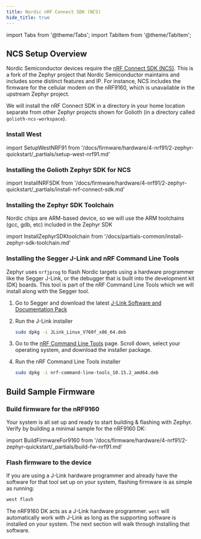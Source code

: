 ```yaml
---
title: Nordic nRF Connect SDK (NCS)
hide_title: true
---
```


import Tabs from '@theme/Tabs';
import TabItem from '@theme/TabItem';

## NCS Setup Overview

Nordic Semiconductor devices require the [nRF Connect SDK
(NCS)](https://www.nordicsemi.com/Products/Development-software/nRF-Connect-SDK).
This is a fork of the Zephyr project that Nordic Semiconductor maintains and
includes some distinct features and IP. For instance, NCS includes the firmware
for the cellular modem on the nRF9160, which is unavailable in the upstream
Zephyr project.

We will install the nRF Connect SDK in a directory in your home location
separate from other Zephyr projects shown for Golioth (in a directory called
`golioth-ncs-workspace`).

### Install West

import SetupWestNRF91 from '/docs/firmware/hardware/4-nrf91/2-zephyr-quickstart/\_partials/setup-west-nrf91.md'

<SetupWestNRF91/>

### Installing the Golioth Zephyr SDK for NCS

import InstallNRFSDK from '/docs/firmware/hardware/4-nrf91/2-zephyr-quickstart/\_partials/install-nrf-connect-sdk.md'

<InstallNRFSDK/>

### Installing the Zephyr SDK Toolchain

Nordic chips are ARM-based device, so we will use the ARM toolchains (gcc, gdb, etc) included in the Zephyr SDK

import InstallZephyrSDKtoolchain from '/docs/partials-common/install-zephyr-sdk-toolchain.md'

<InstallZephyrSDKtoolchain/>

### Installing the Segger J-Link and nRF Command Line Tools

Zephyr uses `nrfjprog` to flash Nordic targets using a hardware programmer like the Segger J-Link, or the debugger that is built into the development kit (DK) boards. This tool is part of the nRF Command Line Tools which we will install along with the Segger tool.

1. Go to Segger and download the latest [J-Link Software and Documentation Pack](https://www.segger.com/downloads/jlink)

2. Run the J-Link installer

    ```bash
    sudo dpkg -i JLink_Linux_V760f_x86_64.deb
    ```

3. Go to the [nRF Command Line Tools](https://www.nordicsemi.com/Products/Development-tools/nrf-command-line-tools/download) page. Scroll down, select your operating system, and download the installer package.

4. Run the nRF Command Line Tools installer

    ```bash
    sudo dpkg -i nrf-command-line-tools_10.15.2_amd64.deb
    ```

## Build Sample Firmware

### Build firmware for the nRF9160

Your system is all set up and ready to start building & flashing with Zephyr. Verify by building a minimal sample for the nRF9160 DK:

import BuildFirmwareFor9160 from '/docs/firmware/hardware/4-nrf91/2-zephyr-quickstart/\_partials/build-fw-nrf91.md'

<BuildFirmwareFor9160/>

### Flash firmware to the device

If you are using a J-Link hardware programmer and already have the software for that tool set up on your system, flashing firmware is as simple as running:

```bash
west flash
```

The nRF9160 DK acts as a J-Link hardware programmer. `west` will automatically work with J-Link as long as the supporting software is installed on your system. The next section will walk through installing that software.
